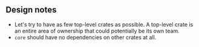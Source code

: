 ## Design notes

 - Let's try to have as few top-level crates as possible. A top-level crate is an entire area of ownership that could potentially be its own team.
 - `core` should have no dependencies on other crates at all.
